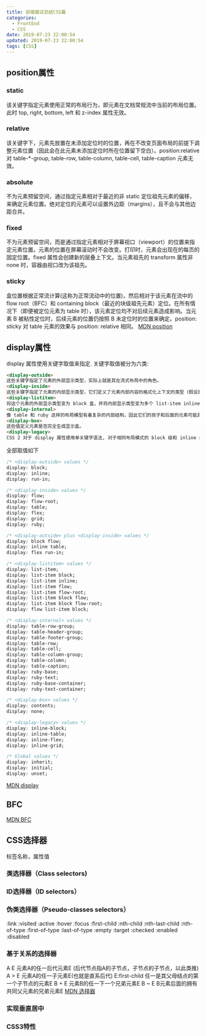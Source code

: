 ```yaml
---
title: 前端面试总结CSS篇
categories:
  - FrontEnd
  - CSS
date: 2019-07-23 22:00:54
updated: 2019-07-23 22:00:54
tags: [CSS]
---
```

## position属性
### static
该关键字指定元素使用正常的布局行为，即元素在文档常规流中当前的布局位置。此时 top, right, bottom, left 和 z-index 属性无效。
### relative
该关键字下，元素先放置在未添加定位时的位置，再在不改变页面布局的前提下调整元素位置（因此会在此元素未添加定位时所在位置留下空白）。position:relative 对 table-*-group, table-row, table-column, table-cell, table-caption 元素无效。
### absolute
不为元素预留空间，通过指定元素相对于最近的非 static 定位祖先元素的偏移，来确定元素位置。绝对定位的元素可以设置外边距（margins），且不会与其他边距合并。
### fixed
不为元素预留空间，而是通过指定元素相对于屏幕视口（viewport）的位置来指定元素位置。元素的位置在屏幕滚动时不会改变。打印时，元素会出现在的每页的固定位置。fixed 属性会创建新的层叠上下文。当元素祖先的 transform  属性非 none 时，容器由视口改为该祖先。
### sticky 
盒位置根据正常流计算(这称为正常流动中的位置)，然后相对于该元素在流中的 flow root（BFC）和 containing block（最近的块级祖先元素）定位。在所有情况下（即便被定位元素为 table 时），该元素定位均不对后续元素造成影响。当元素 B 被粘性定位时，后续元素的位置仍按照 B 未定位时的位置来确定。position: sticky 对 table 元素的效果与 position: relative 相同。
[MDN position](https://developer.mozilla.org/zh-CN/docs/Web/CSS/position)
## display属性
display 属性使用关键字取值来指定. 关键字取值被分为六类:
```html
<display-outside>
这些关键字指定了元素的外部显示类型，实际上就是其在流式布局中的角色。
<display-inside>
这些关键字指定了元素的内部显示类型，它们定义了元素内部内容的格式化上下文的类型（假设是不可替换的元素）。
<display-listitem>
将这个元素的外部显示类型变为 block 盒，并将内部显示类型变为多个 list-item inline 盒。
<display-internal>
像 table 和 ruby 这样的布局模型有着复杂的内部结构，因此它们的孩子和后面的元素可能具有多个角色。这一类关键字就是用来定义这些“内部”显示类型，并且只有在这些特定的布局模型中才有意义。
<display-box>
这些值定义元素是否完全生成显示盒。
<display-legacy>
CSS 2 对于 display 属性使用单关键字语法, 对于相同布局模式的 block 级和 inline 级变体需要使用单独的关键字。
```
全部取值如下
```css
/* <display-outside> values */
display: block;
display: inline;
display: run-in;

/* <display-inside> values */
display: flow;
display: flow-root;
display: table;
display: flex;
display: grid;
display: ruby;

/* <display-outside> plus <display-inside> values */
display: block flow;
display: inline table;
display: flex run-in;

/* <display-listitem> values */
display: list-item;
display: list-item block;
display: list-item inline;
display: list-item flow;
display: list-item flow-root;
display: list-item block flow;
display: list-item block flow-root;
display: flow list-item block;

/* <display-internal> values */
display: table-row-group;
display: table-header-group;
display: table-footer-group;
display: table-row;
display: table-cell;
display: table-column-group;
display: table-column;
display: table-caption;
display: ruby-base;
display: ruby-text;
display: ruby-base-container;
display: ruby-text-container;

/* <display-box> values */
display: contents;
display: none;

/* <display-legacy> values */
display: inline-block;
display: inline-table;
display: inline-flex;
display: inline-grid;

/* Global values */
display: inherit;
display: initial;
display: unset;
```
[MDN display](https://developer.mozilla.org/zh-CN/docs/Web/CSS/display)
## BFC
[MDN BFC](https://developer.mozilla.org/zh-CN/docs/Web/Guide/CSS/Block_formatting_context)

## CSS选择器
标签名称，属性值
### 类选择器（Class selectors)
### ID选择器（ID selectors）
### 伪类选择器（Pseudo-classes selectors）
:link
:visited
:active
:hover
:focus
:first-child
:nth-child
:nth-last-child
:nth-of-type
:first-of-type
:last-of-type
:empty
:target
:checked
:enabled
:disabled
### 基于关系的选择器
A E	元素A的任一后代元素E (后代节点指A的子节点，子节点的子节点，以此类推)
A > E	元素A的任一子元素E(也就是直系后代)
E:first-child	任一是其父母结点的第一个子节点的元素E
B + E	元素B的任一下一个兄弟元素E
B ~ E	B元素后面的拥有共同父元素的兄弟元素E
[MDN 选择器](https://developer.mozilla.org/zh-CN/docs/Web/Guide/CSS/Getting_started/Selectors)


### 实现垂直居中

### CSS3特性


